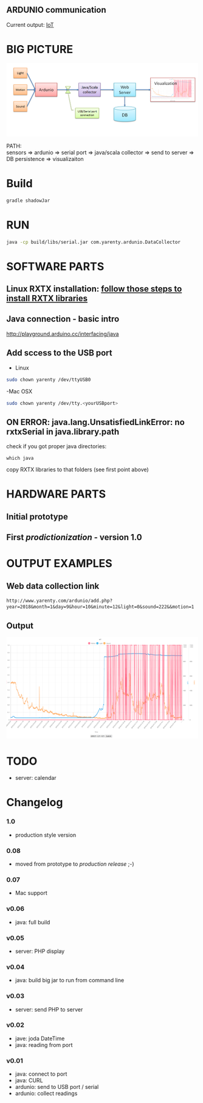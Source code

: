 ARDUNIO communication
---------------------

Current output:  [IoT](http://www.yarenty.com/ardunio)  


# BIG PICTURE

![Example daily output](/pics/IoT_architecture.PNG)


PATH:  
sensors => ardunio => serial port => java/scala collector => send to server => DB persistence => visualizaiton

# Build

```bash
gradle shadowJar
```


# RUN

```bash
java -cp build/libs/serial.jar com.yarenty.ardunio.DataCollector

```


# SOFTWARE PARTS

## Linux RXTX installation: [follow those steps to install RXTX libraries](libs/README.md)

##  Java connection - basic intro
http://playground.arduino.cc/interfacing/java


## Add sccess to the USB port 
- Linux
```bash
sudo chown yarenty /dev/ttyUSB0
```
-Mac OSX 
```bash
sudo chown yarenty /dev/tty.<yourUSBport>
```
 
## ON ERROR: java.lang.UnsatisfiedLinkError: no rxtxSerial in java.library.path
check if you got proper java directories:
```
which java
```
copy RXTX libraries to that folders (see first point above) 
 
  

 
# HARDWARE PARTS

## Initial prototype


## First *prodictionization* - version 1.0

 



# OUTPUT EXAMPLES 

## Web data collection link

```
http://www.yarenty.com/ardunio/add.php?year=2018&month=1&day=9&hour=10&minute=12&light=0&sound=222&&motion=1
```


## Output

![Example daily output](/pics/IoT_example.png)

 

# TODO
- server: calendar
 



 
 
# Changelog

### 1.0
- production style version

### 0.08
- moved from prototype to *production release* ;-)

### 0.07
- Mac support

### v0.06 
- java: full build

### v0.05
- server: PHP display

### v0.04
- java: build big jar to run from command line

### v0.03
- server: send PHP to server
    
### v0.02
- jave: joda DateTime
- java: reading from port

### v0.01 
- java: connect to port
- java: CURL
- ardunio: send to USB port / serial
- ardunio: collect readings
